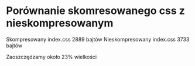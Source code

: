 # Porównanie skomresowanego css z nieskompresowanym

Skompresowany index.css 2889 bajtów
Nieskompresowany index.css 3733 bajtów

Zaoszczędzamy około 23% wielkości